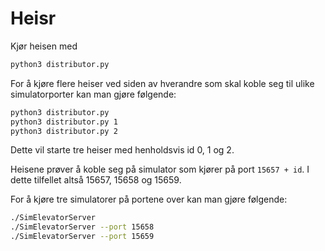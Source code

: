 # Heisr

Kjør heisen med
```bash
python3 distributor.py
```

For å kjøre flere heiser ved siden av hverandre som skal koble seg til ulike simulatorporter kan man gjøre følgende:

``` bash
python3 distributor.py
python3 distributor.py 1
python3 distributor.py 2
```

Dette vil starte tre heiser med henholdsvis id 0, 1 og 2.

Heisene prøver å koble seg på simulator som kjører på port `15657 + id`. I dette tilfellet altså 15657, 15658 og 15659.

For å kjøre tre simulatorer på portene over kan man gjøre følgende:

```bash
./SimElevatorServer
./SimElevatorServer --port 15658
./SimElevatorServer --port 15659
```
